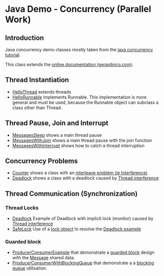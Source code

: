 # Java Demo - Concurrency (Parallel Work)

## Introduction
Java concurrency demo classes mostly taken from the [java concurrency tutorial](https://docs.oracle.com/javase/tutorial/essential/concurrency/index.html).

This class extends the [online documentation (gerardnico.com)](http://gerardnico.com/wiki/java/concurrency/).
 
## Thread Instantiation

  * [HelloThread](HelloThread.java) extends threads
  * [HelloRunnable](HelloRunnable.java) implements Runnable. This implementation is more general and must be used, because the Runnable object can subclass a class other than Thread.
   
## Thread Pause, Join and Interrupt

  * [MessagesSleep](MessagesSleep.java) shows a main thread pause
  * [MessagesWithJoin](MessagesWithJoin.java) shows a main thread pause with the join function
  * [MessagesWithInterrupt](MessagesWithInterrupt.java) shows how to catch a thread interruption
  
## Concurrency Problems

  * [Counter](Counter.java) shows a class with an [interleave problem (ie Interference)](http://gerardnico.com/wiki/concurrency/interference)
  * [Deadlock](Deadlock.java) shows a class with a deadlock caused by [Thread interference](http://gerardnico.com/wiki/concurrency/interference)
  
## Thread Communication (Synchronization)


### Thread Locks

  * [Deadlock](Deadlock.java) Example of Deadlock with implicit lock (monitor) caused by [Thread interference](http://gerardnico.com/wiki/concurrency/interference)
  * [SafeLock](Safelock.java) Use of a [lock object](http://gerardnico.com/wiki/java/concurrency/locks) to resolve the [Deadlock example](Deadlock.java) 


### Guarded block
  * [ProducerConsumerExample](ProducerConsumerExample.java) that demonstrate a [guarded block](http://gerardnico.com/wiki/concurrency/guarded_block) design with the [Message](Message.java) shared data.
  * [ProducerConsumerWithBlockingQueue](ProducerConsumerWithBlockingQueue.java) that demonstrate a a [blocking queue](https://docs.oracle.com/javase/8/docs/api/java/util/concurrent/BlockingQueue.html) utilisation.

